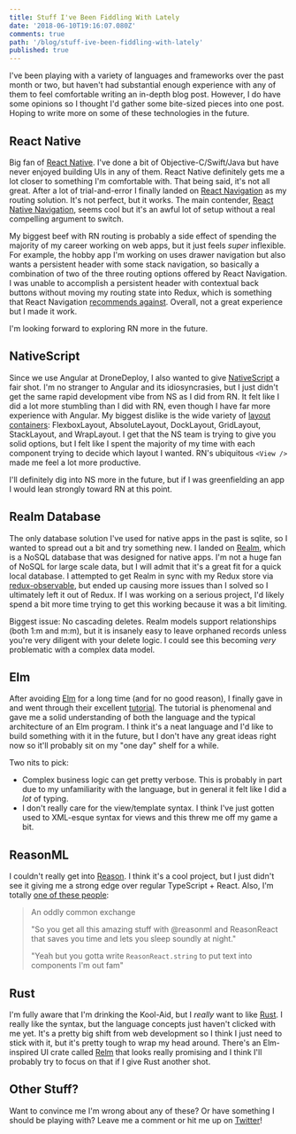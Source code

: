 ```yaml
---
title: Stuff I've Been Fiddling With Lately
date: '2018-06-10T19:16:07.080Z'
comments: true
path: '/blog/stuff-ive-been-fiddling-with-lately'
published: true
---
```


I've been playing with a variety of languages and frameworks over the past month or two, but haven't had substantial enough experience with any of them to feel comfortable writing an in-depth blog post. However, I do have some opinions so I thought I'd gather some bite-sized pieces into one post. Hoping to write more on some of these technologies in the future.

<!-- more -->

## React Native

Big fan of [React Native](https://facebook.github.io/react-native/). I've done a bit of Objective-C/Swift/Java but have never enjoyed building UIs in any of them. React Native definitely gets me a lot closer to something I'm comfortable with. That being said, it's not all great. After a lot of trial-and-error I finally landed on [React Navigation](https://reactnavigation.org/) as my routing solution. It's not perfect, but it works. The main contender, [React Native Navigation](https://github.com/wix/react-native-navigation), seems cool but it's an awful lot of setup without a real compelling argument to switch.

My biggest beef with RN routing is probably a side effect of spending the majority of my career working on web apps, but it just feels *super* inflexible. For example, the hobby app I'm working on uses drawer navigation but also wants a persistent header with some stack navigation, so basically a combination of two of the three routing options offered by React Navigation. I was unable to accomplish a persistent header with contextual back buttons without moving my routing state into Redux, which is something that React Navigation [recommends against](https://reactnavigation.org/docs/en/redux-integration.html). Overall, not a great experience but I made it work.

I'm looking forward to exploring RN more in the future.

## NativeScript

Since we use Angular at DroneDeploy, I also wanted to give [NativeScript](https://www.nativescript.org/) a fair shot. I'm no stranger to Angular and its idiosyncrasies, but I just didn't get the same rapid development vibe from NS as I did from RN. It felt like I did a lot more stumbling than I did with RN, even though I have far more experience with Angular. My biggest dislike is the wide variety of [layout containers](https://docs.nativescript.org/ui/layouts#predefined-layouts): FlexboxLayout, AbsoluteLayout, DockLayout, GridLayout, StackLayout, and WrapLayout. I get that the NS team is trying to give you solid options, but I felt like I spent the majority of my time with each component trying to decide which layout I wanted. RN's ubiquitous `<View />` made me feel a lot more productive.

I'll definitely dig into NS more in the future, but if I was greenfielding an app I would lean strongly toward RN at this point.

## Realm Database

The only database solution I've used for native apps in the past is sqlite, so I wanted to spread out a bit and try something new. I landed on [Realm](https://realm.io/products/realm-database/), which is a NoSQL database that was designed for native apps. I'm not a huge fan of NoSQL for large scale data, but I will admit that it's a great fit for a quick local database. I attempted to get Realm in sync with my Redux store via [redux-observable](https://github.com/redux-observable/redux-observable), but ended up causing more issues than I solved so I ultimately left it out of Redux. If I was working on a serious project, I'd likely spend a bit more time trying to get this working because it was a bit limiting.

Biggest issue: No cascading deletes. Realm models support relationships (both 1:m and m:m), but it is insanely easy to leave orphaned records unless you're very diligent with your delete logic. I could see this becoming *very* problematic with a complex data model.

## Elm

After avoiding [Elm](http://elm-lang.org/) for a long time (and for no good reason), I finally gave in and went through their excellent [tutorial](https://www.elm-tutorial.org/en/). The tutorial is phenomenal and gave me a solid understanding of both the language and the typical architecture of an Elm program. I think it's a neat language and I'd like to build something with it in the future, but I don't have any great ideas right now so it'll probably sit on my "one day" shelf for a while.

Two nits to pick:

- Complex business logic can get pretty verbose. This is probably in part due to my unfamiliarity with the language, but in general it felt like I did a *lot* of typing.
- I don't really care for the view/template syntax. I think I've just gotten used to XML-esque syntax for views and this threw me off my game a bit.

## ReasonML

I couldn't really get into [Reason](https://reasonml.github.io/). I think it's a cool project, but I just didn't see it giving me a strong edge over regular TypeScript + React. Also, I'm totally [one of these people](https://twitter.com/marcelcutts/status/1002153230757978113?s=19):

> An oddly common exchange
>
> "So you get all this amazing stuff with @reasonml and ReasonReact that saves you time and lets you sleep soundly at night."
>
> "Yeah but you gotta write `ReasonReact.string` to put text into components I'm out fam"


## Rust

I'm fully aware that I'm drinking the Kool-Aid, but I *really* want to like [Rust](https://www.rust-lang.org/en-US/). I really like the syntax, but the language concepts just haven't clicked with me yet. It's a pretty big shift from web development so I think I just need to stick with it, but it's pretty tough to wrap my head around. There's an Elm-inspired UI crate called [Relm](https://github.com/antoyo/relm) that looks really promising and I think I'll probably try to focus on that if I give Rust another shot.

## Other Stuff?

Want to convince me I'm wrong about any of these? Or have something I should be playing with? Leave me a comment or hit me up on [Twitter](https://twitter.com/THEseanwalsh)!

